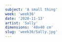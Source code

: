 ```yaml
---
subject: 'A small thing'
week: 'week36'
date: '2020-11-13'
artist: 'Sally'
dimensions: '40x40 cm'
slug: 'week36/Sally.jpg'
---
```

